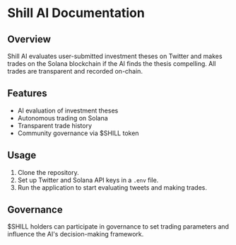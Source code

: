 # Shill AI Documentation

## Overview
Shill AI evaluates user-submitted investment theses on Twitter and makes trades on the Solana blockchain if the AI finds the thesis compelling. All trades are transparent and recorded on-chain.

## Features
- AI evaluation of investment theses
- Autonomous trading on Solana
- Transparent trade history
- Community governance via $SHILL token

## Usage
1. Clone the repository.
2. Set up Twitter and Solana API keys in a `.env` file.
3. Run the application to start evaluating tweets and making trades.

## Governance
$SHILL holders can participate in governance to set trading parameters and influence the AI's decision-making framework.
```
